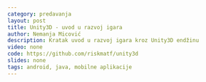 ```yaml
---
category: predavanja
layout: post
title: Unity3D - uvod u razvoj igara
author: Nemanja Micović
description: Kratak uvod u razvoj igara kroz Unity3D endžinu
video: none
code: https://github.com/riskmatf/unity3d
slides: none
tags: android, java, mobilne aplikacije 
---
```

